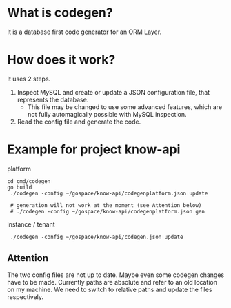 # What is codegen?

It is a database first code generator for an ORM Layer.

# How does it work?

It uses 2 steps.

1. Inspect MySQL and create or update a JSON configuration file, that represents the database.
   - This file may be changed to use some advanced features, which are not fully automagically possible with MySQL inspection.
2. Read the config file and generate the code.

# Example for project know-api

platform

```
cd cmd/codegen
go build
 ./codegen -config ~/gospace/know-api/codegenplatform.json update

 # generation will not work at the moment (see Attention below)
 # ./codegen -config ~/gospace/know-api/codegenplatform.json gen
```

instance / tenant

```
 ./codegen -config ~/gospace/know-api/codegen.json update
```

## Attention

The two config files are not up to date. Maybe even some codegen changes have to be made. Currently paths are absolute and refer to an old location on my machine.
We need to switch to relative paths and update the files respectively.
